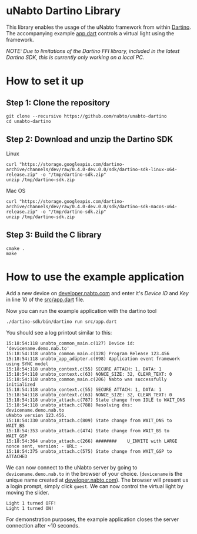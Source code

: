 # uNabto Dartino Library
This library enables the usage of the uNabto framework from within [Dartino](https://dartino.org/). The accompanying example [app.dart](./src/app.dart) controls a virtual light using the framework. 

*NOTE: Due to limitations of the Dartino FFI library, included in the latest Dartino SDK, this is currently only working on a local PC.*

# How to set it up
## Step 1: Clone the repository
```shell
git clone --recursive https://github.com/nabto/unabto-dartino
cd unabto-dartino
```
## Step 2: Download and unzip the Dartino SDK
Linux
```shell
curl "https://storage.googleapis.com/dartino-archive/channels/dev/raw/0.4.0-dev.0.0/sdk/dartino-sdk-linux-x64-release.zip" -o "/tmp/dartino-sdk.zip"
unzip /tmp/dartino-sdk.zip
```
Mac OS
```shell
curl "https://storage.googleapis.com/dartino-archive/channels/dev/raw/0.4.0-dev.0.0/sdk/dartino-sdk-macos-x64-release.zip" -o "/tmp/dartino-sdk.zip"
unzip /tmp/dartino-sdk.zip
```
## Step 3: Build the C library
```shell
cmake .
make
```

# How to use the example application
Add a new device on [developer.nabto.com](https://developer.nabto.com/) and enter it's *Device ID* and *Key* in line 10 of the [src/app.dart](./src/app.dart) file.

Now you can run the example application with the dartino tool
```shell
./dartino-sdk/bin/dartino run src/app.dart
```

You should see a log printout similar to this:

```
15:18:54:118 unabto_common_main.c(127) Device id: 'devicename.demo.nab.to'
15:18:54:118 unabto_common_main.c(128) Program Release 123.456
15:18:54:118 unabto_app_adapter.c(698) Application event framework using SYNC model
15:18:54:118 unabto_context.c(55) SECURE ATTACH: 1, DATA: 1
15:18:54:118 unabto_context.c(63) NONCE_SIZE: 32, CLEAR_TEXT: 0
15:18:54:118 unabto_common_main.c(206) Nabto was successfully initialized
15:18:54:118 unabto_context.c(55) SECURE ATTACH: 1, DATA: 1
15:18:54:118 unabto_context.c(63) NONCE_SIZE: 32, CLEAR_TEXT: 0
15:18:54:118 unabto_attach.c(787) State change from IDLE to WAIT_DNS
15:18:54:118 unabto_attach.c(788) Resolving dns: devicename.demo.nab.to
uNabto version 123.456.
15:18:54:330 unabto_attach.c(809) State change from WAIT_DNS to WAIT_BS
15:18:54:353 unabto_attach.c(474) State change from WAIT_BS to WAIT_GSP
15:18:54:364 unabto_attach.c(266) ########    U_INVITE with LARGE nonce sent, version: - URL: -
15:18:54:375 unabto_attach.c(575) State change from WAIT_GSP to ATTACHED
```

We can now connect to the uNabto server by going to `devicename.demo.nab.to` in the browser of your choice. (`devicename` is the unique name created at [developer.nabto.com](https://developer.nabto.com/)).
The browser will present us a login prompt, simply click `guest`. We can now control the virtual light by moving the slider.

```
Light 1 turned OFF!
Light 1 turned ON!
```

For demonstration purposes, the example application closes the server connection after ~10 seconds.
